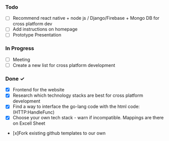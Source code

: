 ### Todo


- [ ] Recommend react native + node js / Django/Firebase + Mongo DB for cross platform dev 
- [ ] Add instructions on homepage
- [ ] Prototype Presentation 

### In Progress

- [ ] Meeting
- [ ] Create a new list for cross platform development

### Done ✓

- [x] Frontend for the website
- [x] Research which technology stacks are best for cross platform development
- [x] Find a way to interface the go-lang code with the html code: (HTTP:HandleFunc)
- [x] Choose your own tech stack - warn if incompatible. Mappings are there on Excell Sheet
- [x]Fork existing github templates to our own 
